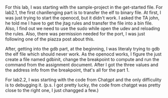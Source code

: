 For this lab, I was starting with the sample-project in the get-started file. 
For lab2.1, the first chanllenging part is to transfer the elf to binary file.
At first, I was just trying to start the openocd, but it didn't work. 
I asked the TA john, he told me I have to get the jtag rules and transfer the file into a bin file.
Also, I find out we need to use the sudo while open the udev and reloading the rules.
Also, there was permission needed for the port, I was just following one of the piazza post about this.

After, getting into the gdb part, at the beginning, I was literaly trying to gdb the elf file which should never work.
As the openocd works, I figure the just create a file named gdbinit, change the breakpoint to compute and 
run the command from the assignment document.
After I got the three values and the address info from the breakpoint, that's all for the part 1.

For lab2.2, I was starting with the code from Chatgpt and the only difficulity is to debugging it.
(p.s. I got pretty lucky, the code from chatgpt was pretty close to the right one, I just changged a few.)
